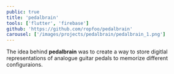 ```yaml
---
public: true
title: 'pedalbrain'
tools: ['flutter', 'firebase']
github: 'https://github.com/ropfoo/pedalbrain'
carousel: ['/images/projects/pedalbrain/pedalbrain_1.png']
---
```


The idea behind **pedalbrain** was to create a way to store digitlal representations of analogue guitar pedals to memorize different configuraions.
